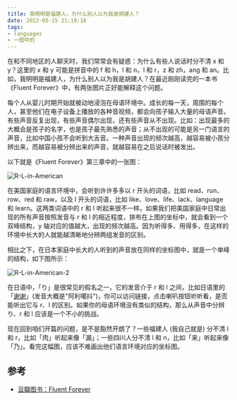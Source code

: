 ```yaml
---
title: 我明明是福建人，为什么别人以为我是胡建人？
date: 2022-05-15 21:19:18
tags:
- languages
- 一图中的
---
```


在和不同地区的人聊天时，我们常常会有疑惑：为什么有些人说话时分不清 x 和 y？这里的 x 和 y 可能是拼音中的 f 和 h，l 和 n，l 和 r，z 和 zh，ang 和 an。比如，我明明是福建人，为什么别人以为我是胡建人？在最近刚刚读完的一本书《Fluent Forever》中，有两张图片正好能解释这个问题。

<!-- more -->

每个人从婴儿时期开始就被动地浸泡在母语环境中。成长的每一天，周围的每个人，甚至他们在电子设备上播放的各种音视频，都会向孩子输入大量的母语声音。有些声音反复出现，有些声音偶尔出现，还有些声音从不出现。比如：出现最多的大概会是孩子的名字，也是孩子最先熟悉的声音；从不出现的可能是另一门语言的声音，比如中国小孩不会听到大舌音。一种声音出现的频次越高，越容易被小孩分辨出来，而越容易被分辨出来的声音，就越容易在之后说话时被发出。

以下就是《Fluent Forever》第三章中的一张图：

![R-L-in-American](./r-and-l-in-an-american-household.png)

在美国家庭的语言环境中，会听到许许多多以 r 开头的词语，比如 read、run、row、red 和 raw，以及 l 开头的词语，比如 like、love、life、lack、language 和 learn。这两类词语中的 r 和 l 听起来很不一样。如果我们把美国家庭中日常出现的所有声音按照发音与 r 和 l 的相近程度，排布在上图的坐标中，就会看到一个双峰结构，y 轴对应的值越大，出现的频次越高。因为听得多、用得多，在这样的环境中长大的人就能越清晰地分辨两组发音的区别。

相比之下，在日本家庭中长大的人听到的声音放在同样的坐标图中，就是一个单峰的结构，如下图所示：

![R-L-in-American-2](./r-and-l-in-a-japanese-household.png)

在日语中，「り」是很常见的假名之一，它的发音介于 r 和 l 之间，比如日语里的「[谢谢](https://translate.google.cn/?sl=ja&tl=zh-CN&text=%E3%81%82%E3%82%8A%E3%81%8C%E3%81%A9%E3%81%86&op=translate)」(发音大概是"阿利噶抖")，你可以访问链接，点击喇叭按钮听听看，是否能听出它与 r、l 的区别。如果你的母语环境没有类似的结构，那么从声音中分辨 り、r 和 l 应该是一个不小的挑战。

现在回到咱们开篇的问题，是不是豁然开朗了？一些福建人 (我自己就是) 分不清 l 和 r，比如「肉」听起来像「漏」；一些四川人分不清 l 和 n，比如「来」听起来像「乃」。看完这幅图，应该不难画出他们语言环境对应的坐标图。

## 参考

* [豆瓣图书：Fluent Forever](https://book.douban.com/subject/25954165/)

